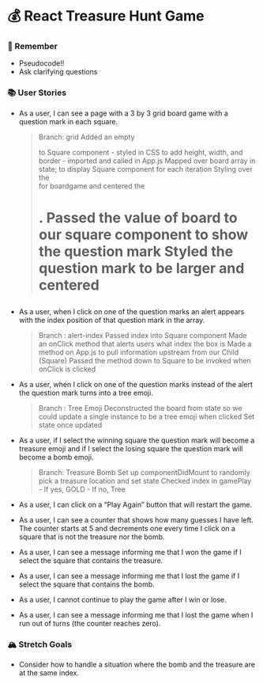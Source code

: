 # 💰 React Treasure Hunt Game

### 🤔 Remember
- Pseudocode!!
- Ask clarifying questions

### 📚 User Stories
- As a user, I can see a page with a 3 by 3 grid board game with a question mark in each square.
    > Branch: grid
    > Added an empty <div> to Square component 
        - styled in CSS to add height, width, and border
        - imported and called in App.js
    > Mapped over board array in state, to display Square component for each iteration
    > Styling over the <div> for boardgame and centered the <h1>.
    > Passed the value of board to our square component to show the question mark
    > Styled the question mark to be larger and centered


- As a user, when I click on one of the question marks an alert appears with the index position of that question mark in the array.
    > Branch : alert-index
    > Passed index into Square component
    > Made an onClick method that alerts users what index the box is
    > Made a method on App.js to pull information upstream from our Child (Square)
    > Passed the method down to Square to be invoked when onClick is clicked
    

- As a user, when I click on one of the question marks instead of the alert the question mark turns into a tree emoji.
    > Branch : Tree Emoji
    > Deconstructed the board from state so we could update a single instance to be a tree emoji when clicked
    > Set state once updated


- As a user, if I select the winning square the question mark will become a treasure emoji and if I select the losing square the question mark will become a bomb emoji.
    > Branch: Treasure Bomb
    > Set up componentDidMount to randomly pick a treasure location and set state
    > Checked index in gamePlay 
        - If yes, GOLD
        - If no, Tree


- As a user, I can click on a “Play Again” button that will restart the game.
- As a user, I can see a counter that shows how many guesses I have left. The counter starts at 5 and decrements one every time I click on a square that is not the treasure nor the bomb.
- As a user, I can see a message informing me that I won the game if I select the square that contains the treasure.
- As a user, I can see a message informing me that I lost the game if I select the square that contains the bomb.
- As a user, I cannot continue to play the game after I win or lose.
- As a user, I can see a message informing me that I lost the game when I run out of turns (the counter reaches zero).


### 🏔 Stretch Goals
- Consider how to handle a situation where the bomb and the treasure are at the same index.
